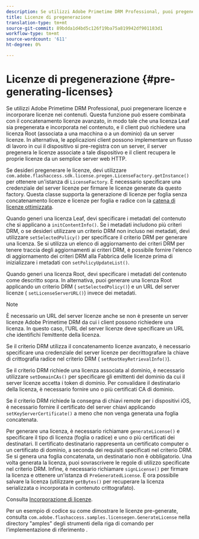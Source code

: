 ```yaml
---
description: Se utilizzi Adobe Primetime DRM Professional, puoi pregenerare licenze e incorporare licenze nei contenuti. Questa funzione può essere combinata con il concatenamento licenze avanzato, in modo tale che una licenza Leaf sia pregenerata e incorporata nel contenuto, e il client può richiedere una licenza Root (associata a una macchina o a un dominio) da un server licenze. In alternativa, le applicazioni client possono implementare un flusso di lavoro in cui il dispositivo si pre-registra con un server, il server pregenera le licenze associate a tale dispositivo e il client recupera le proprie licenze da un semplice server web HTTP.
title: Licenze di pregenerazione
translation-type: tm+mt
source-git-commit: 89bdda1d4bd5c126f19ba75a819942df901183d1
workflow-type: tm+mt
source-wordcount: '611'
ht-degree: 0%

---
```



# Licenze di pregenerazione {#pre-generating-licenses}

Se utilizzi Adobe Primetime DRM Professional, puoi pregenerare licenze e incorporare licenze nei contenuti. Questa funzione può essere combinata con il concatenamento licenze avanzato, in modo tale che una licenza Leaf sia pregenerata e incorporata nel contenuto, e il client può richiedere una licenza Root (associata a una macchina o a un dominio) da un server licenze. In alternativa, le applicazioni client possono implementare un flusso di lavoro in cui il dispositivo si pre-registra con un server, il server pregenera le licenze associate a tale dispositivo e il client recupera le proprie licenze da un semplice server web HTTP.

Se desideri pregenerare le licenze, devi utilizzare `com.adobe.flashaccess.sdk.license.pregen.LicenseFactory.getInstance()` per ottenere un&#39;istanza di `LicenseFactory`. È necessario specificare una credenziale del server licenze per firmare le licenze generate da questo factory. Questa classe supporta la generazione di licenze per foglia senza concatenamento licenze e licenze per foglia e radice con la [catena di licenze ottimizzata](../../protecting-content/implementing-the-license-server/license-chaining/gen-enhanced-license-chaining.md).

Quando generi una licenza Leaf, devi specificare i metadati del contenuto che si applicano a `initContentInfo()`. Se i metadati includono più criteri DRM, o se desideri utilizzare un criterio DRM non incluso nei metadati, devi utilizzare `setSelectedPolicy()` per specificare il criterio DRM per generare una licenza. Se si utilizza un elenco di aggiornamento dei criteri DRM per tenere traccia degli aggiornamenti ai criteri DRM, è possibile fornire l&#39;elenco di aggiornamento dei criteri DRM alla Fabbrica delle licenze prima di inizializzare i metadati con `setPolicyUpdateList()`.

Quando generi una licenza Root, devi specificare i metadati del contenuto come descritto sopra. In alternativa, puoi generare una licenza Root applicando un criterio DRM ( `setSelectedPolicy()`) e un URL del server licenze ( `setLicenseServerURL()`) invece dei metadati.

>[!NOTE]
>
>È necessario un URL del server licenze anche se non è presente un server licenze Adobe Primetime DRM da cui i client possono richiedere una licenza. In questo caso, l’URL del server licenze deve specificare un URL che identifichi l’emittente della licenza.

Se il criterio DRM utilizza il concatenamento licenze avanzato, è necessario specificare una credenziale del server licenze per decrittografare la chiave di crittografia radice nel criterio DRM ( `setRootKeyRetrievalInfo()`).

Se il criterio DRM richiede una licenza associata al dominio, è necessario utilizzare `setDomainCAs()` per specificare gli emittenti del dominio da cui il server licenze accetta i token di dominio. Per convalidare il destinatario della licenza, è necessario fornire uno o più certificati CA di dominio.

Se il criterio DRM richiede la consegna di chiavi remote per i dispositivi iOS, è necessario fornire il certificato del server chiavi applicando `setKeyServerCertificate()` a meno che non venga generata una foglia concatenata.

Per generare una licenza, è necessario richiamare `generateLicense()` e specificare il tipo di licenza (foglia o radice) e uno o più certificati dei destinatari. Il certificato destinatario rappresenta un certificato computer o un certificato di dominio, a seconda dei requisiti specificati nel criterio DRM. Se si genera una foglia concatenata, un destinatario non è obbligatorio. Una volta generata la licenza, puoi sovrascrivere le regole di utilizzo specificate nel criterio DRM. Infine, è necessario richiamare `signLicense()` per firmare la licenza e ottenere un&#39;istanza di `PreGeneratedLicense`. È ora possibile salvare la licenza (utilizzare `getBytes()` per recuperare la licenza serializzata o incorporata in contenuto crittografato).

Consulta [Incorporazione di licenze](../../protecting-content/pre-generating-and-embedded-licenses/embedding-licenses.md).

Per un esempio di codice su come dimostrare le licenze pre-generate, consulta `com.adobe.flashaccess.samples.licensegen.GenerateLicense` nella directory &quot;amples&quot; degli strumenti della riga di comando per l’implementazione di riferimento .
